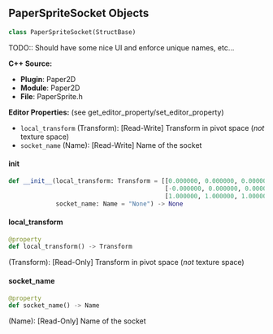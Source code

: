## PaperSpriteSocket Objects

```python
class PaperSpriteSocket(StructBase)
```

TODO:: Should have some nice UI and enforce unique names, etc...

**C++ Source:**

- **Plugin**: Paper2D
- **Module**: Paper2D
- **File**: PaperSprite.h

**Editor Properties:** (see get_editor_property/set_editor_property)

- ``local_transform`` (Transform):  [Read-Write] Transform in pivot space (*not* texture space)
- ``socket_name`` (Name):  [Read-Write] Name of the socket

<a id="unreal.PaperSpriteSocket.__init__"></a>

#### __init__

```python
def __init__(local_transform: Transform = [[0.000000, 0.000000, 0.000000],
                                           [-0.000000, 0.000000, 0.000000],
                                           [1.000000, 1.000000, 1.000000]],
             socket_name: Name = "None") -> None
```

<a id="unreal.PaperSpriteSocket.local_transform"></a>

#### local_transform

```python
@property
def local_transform() -> Transform
```

(Transform):  [Read-Only] Transform in pivot space (*not* texture space)

<a id="unreal.PaperSpriteSocket.socket_name"></a>

#### socket_name

```python
@property
def socket_name() -> Name
```

(Name):  [Read-Only] Name of the socket

<a id="unreal.PaperTileInfo"></a>